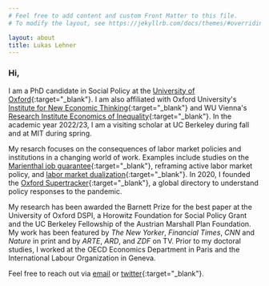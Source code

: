 ```yaml
---
# Feel free to add content and custom Front Matter to this file.
# To modify the layout, see https://jekyllrb.com/docs/themes/#overriding-theme-defaults

layout: about
title: Lukas Lehner
---
```


### Hi,

I am a PhD candidate in Social Policy at the [University of Oxford](https://www.spi.ox.ac.uk/people/lukas-lehner#/){:target="_blank"}. I am also affiliated with Oxford University's [Institute for New Economic Thinking](https://www.inet.ox.ac.uk/people/lukas-lehner/){:target="_blank"} and WU Vienna's [Research Institute Economics of Inequality](https://www.wu.ac.at/en/ineq/team/research-associates/lukas-lehner/){:target="_blank"}. In the academic year 2022/23, I am a visiting scholar at UC Berkeley during fall and at MIT during spring.

My resarch focuses on the consequences of labor market policies and institutions in a changing world of work. Examples include studies on the [Marienthal job guarantee](https://osf.io/preprints/socarxiv/cd25u/){:target="_blank"}, reframing active labor market policy, and [labor market dualization](https://www.inet.ox.ac.uk/publications/no-2022-04-begging-thy-coworker-labor-market-dualization-and-the-slow-down-of-wage-growth-in-europe/){:target="_blank"}. In 2020, I founded the [Oxford Supertracker](https://supertracker.spi.ox.ac.uk/){:target="_blank"}, a global directory to understand policy responses to the pandemic.

My research has been awarded the Barnett Prize for the best paper at the University of Oxford DSPI, a Horowitz Foundation for Social Policy Grant and the UC Berkeley Fellowship of the Austrian Marshall Plan Foundation. My work has been featured by *The New Yorker*, *Financial Times*, *CNN* and *Nature* in print and by *ARTE*, *ARD*, and *ZDF* on TV. Prior to my doctoral studies, I worked at the OECD Economics Department in Paris and the International Labour Organization in Geneva.

Feel free to reach out via [email](mailto:lukas.lehner@spi.ox.ac.uk) or [twitter](https://twitter.com/LukasLehner_){:target="_blank"}.